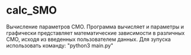 # calc_SMO
Вычисление параметров СМО.
Программа вычисляет и параметры и  графически представляет математические зависимости в различных СМО,
исходя из введенных пользователем данных.
Для зупуска использовать команду: "python3 main.py"

